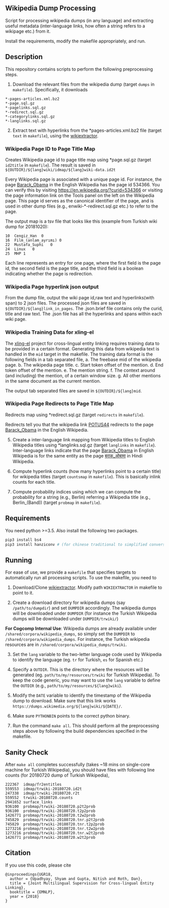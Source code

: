 Wikipedia Dump Processing
------------
Script for processing wikipedia dumps (in any language) and extracting useful metadata (inter-language links, how often a string refers to a wikipage etc.) from it.

Install the requirements, modify the makefile appropriately, and run. 

Description
------------
This repository contains scripts to perform the following preprocessing steps.

1. Download the relevant files from the wikipedia dump (target `dumps` in `makefile`). Specifically, it downloads

````
*-pages-articles.xml.bz2
*-page.sql.gz
*-pagelinks.sql.gz
*-redirect.sql.gz
*-categorylinks.sql.gz
*-langlinks.sql.gz
````

2. Extract text with hyperlinks from the \*pages-articles.xml.bz2 file (target `text` in `makefile`), using the [wikiextractor](https://github.com/attardi/wikiextractor).

### Wikipedia Page ID to Page Title Map
Creates Wikipedia page id to page title map using \*page.sql.gz (target `id2title` in `makefile`). The result is saved in `${OUTDIR}/${lang}wiki/idmap/${lang}wiki-data.id2t`

Every Wikipedia page is associated with a unique page id. 
For instance, the page [Barack_Obama](https://en.wikipedia.org/wiki/Barack_Obama) in the English Wikipedia has the page id 534366. 
You can verify this by visiting https://en.wikipedia.org/?curid=534366 or visiting the page information link on the Tools panel on the left on the Wikipedia page. 
This page id serves as the canonical identifier of the page, and is used in other dump files (e.g., enwiki-\*-redirect.sql.gz etc.) to refer to the page. 

The output map is a tsv file that looks like this (example from Turkish wiki dump for 20181020):

````
10	Cengiz_Han	0
16	Film_(anlam_ayrımı)	0
22	Mustafa_Suphi	0
24	Linux	0
25	MHP	1
````

Each line represents an entry for one page, where the first field is the page id, the second field is the page title, and the third field is a boolean indicating whether the page is redirection.

### Wikipedia Page hyperlink json output
From the dump file, output the wiki page id,raw text and hyperlinks(with span) to 2 json files.
The processed json files are saved in `${OUTDIR}/${lang}link_in_pages`.
The .json.brief file contains only the curid, title and raw text.
The .json file has all the hyperlinks and spans within each wiki page.

### Wikipedia Training Data for xling-el
The [xling-el](https://github.com/shyamupa/xling-el) project for cross-lingual entity linking requires training data to be provided in a certain format. Generating this data from wikipedia text is handled in the `mid` target in the makefile. The training data format is the following fields in a tab separated file,
a. The freebase mid of the wikipedia page.
b. The wikipedia page title.
c. Start token offset of the mention.
d. End token offset of the mention.
e. The mention string.
f. The context around (and including) the mention, of a certain window size. 
g. All other mentions in the same document as the current mention.

The output tab separated files are saved in `${OUTDIR}/${lang}mid`.

### Wikipedia Page Redirects to Page Title Map
Redirects map using \*redirect.sql.gz (target `redirects` in `makefile`). 

Redirects tell you that the wikipedia link [POTUS44](https://en.wikipedia.org/wiki/POTUS44) redirects to the page [Barack_Obama](https://en.wikipedia.org/wiki/Barack_Obama) in the English Wikipedia.

5. Create a inter-language link mapping from Wikipedia titles to English Wikipedia titles using \*langlinks.sql.gz (target `langlinks` in `makefile`). Inter-language links indicate that the page [Barack_Obama](https://en.wikipedia.org/wiki/Barack_Obama) in English Wikipedia is for the same entity as the page [बराक_ओबामा](https://hi.wikipedia.org/wiki/%E0%A4%AC%E0%A4%B0%E0%A4%BE%E0%A4%95_%E0%A4%93%E0%A4%AC%E0%A4%BE%E0%A4%AE%E0%A4%BE) in Hindi Wikipedia.

6. Compute hyperlink counts (how many hyperlinks point to a certain title) for wikipedia titles (target `countsmap` in `makefile`). This is basically inlink counts for each title.

7. Compute probability indices using which we can compute the probability for a string (e.g., Berlin) referring a Wikipedia title (e.g., Berlin_(Band)) (target `probmap` in `makefile`).

Requirements
-----------------
You need python >=3.5. Also install the following two packages.

````python
pip3 install bs4
pip3 install hanziconv # (for chinese traditional to simplified conversion)
````

Running
-------
For ease of use, we provide a `makefile` that specifies targets to automatically run all processing scripts. To use the makefile, you need to

1. Download/Clone [wikiextractor](https://github.com/attardi/wikiextractor). Modify path `WIKIEXTRACTOR` in makefile to point to it.

2. Create a download directory for wikipedia dumps (say `/path/to/dumpdir`) and set `DUMPDIR` accordingly. The wikipedia dumps will be downloaded under `DUMPDIR` (for instance the Turkish Wikipedia dumps will be downloaded under `DUMPDIR/trwiki/`)

**For Cogcomp Internal Use**: 
Wikipedia dumps are already available under `/shared/corpora/wikipedia_dumps`, so simply set the `DUMPDIR` to `/shared/corpora/wikipedia_dumps`. For instance, the Turkish wikipedia resources are in `/shared/corpora/wikipedia_dumps/trwiki`.

3. Set the `lang` variable to the two-letter language code used by Wikipedia to identify the language (eg. `tr` for Turkish, `es` for Spanish etc.)
4. Specify a `OUTDIR`. This is the directory where the resources will be generated (eg. `path/to/my/resources/trwiki` for Turkish Wikipedia). To keep the code generic, you may want to use the `lang` variable to define the `OUTDIR` (e.g., `path/to/my/resources/${lang}wiki`).

5. Modify the `DATE` variable to identify the timestamp of the Wikipedia dump to download. Make sure that this link works `https://dumps.wikimedia.org/${lang}wiki/${DATE}/`.

6. Make sure `PYTHONBIN` points to the correct python binary.

7. Run the command `make all`. This should perform all the preprocessing steps above by following the build dependencies specified in the makefile.

Sanity Check
------

After `make all` completes successfully (takes ~18 mins on single-core machine for Turkish Wikipedia), you should have files with following line counts (for 20180720 dump of Turkish Wikipedia),

````
222367  idmap/fr2entitles   
559553  idmap/trwiki-20180720.id2t
247338  idmap/trwiki-20180720.r2t
559552  trwiki-20180720.counts
2941652 surface_links
936100  probmap/trwiki-20180720.p2t2prob
936100  probmap/trwiki-20180720.t2p2prob
1426771 probmap/trwiki-20180720.t2w2prob
745829  probmap/trwiki-20180720.tnr.p2t2prob
745829  probmap/trwiki-20180720.tnr.t2p2prob
1273216 probmap/trwiki-20180720.tnr.t2w2prob
1273216 probmap/trwiki-20180720.tnr.w2t2prob
1426771 probmap/trwiki-20180720.w2t2prob
````

Citation
------

If you use this code, please cite

```
@inproceedings{UGR18,
  author = {Upadhyay, Shyam and Gupta, Nitish and Roth, Dan},
  title = {Joint Multilingual Supervision for Cross-lingual Entity Linking},
  booktitle = {EMNLP},
  year = {2018}
}
```
